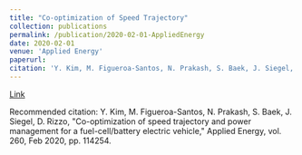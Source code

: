 ```yaml
---
title: "Co-optimization of Speed Trajectory"
collection: publications
permalink: /publication/2020-02-01-AppliedEnergy
date: 2020-02-01
venue: 'Applied Energy'
paperurl:
citation: 'Y. Kim, M. Figueroa-Santos, N. Prakash, S. Baek, J. Siegel, D. Rizzo, &quot;Co-optimization of speed trajectory and power management for a fuel-cell/battery electric vehicle,&quot; Applied Energy, vol. 260, Feb 2020, pp. 114254.'
---
```


<a href='https://doi.org/10.1016/j.apenergy.2019.114254'>Link</a>

Recommended citation: Y. Kim, M. Figueroa-Santos, N. Prakash, S. Baek, J. Siegel, D. Rizzo, "Co-optimization of speed trajectory and power management for a fuel-cell/battery electric vehicle," Applied Energy, vol. 260, Feb 2020, pp. 114254.
